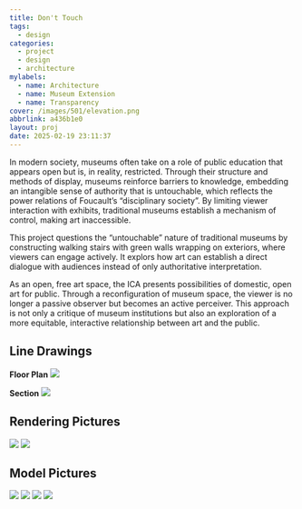 ```yaml
---
title: Don't Touch
tags:
  - design
categories:
  - project
  - design
  - architecture
mylabels:
  - name: Architecture
  - name: Museum Extension
  - name: Transparency
cover: /images/501/elevation.png
abbrlink: a436b1e0
layout: proj
date: 2025-02-19 23:11:37
---
```


In modern society, museums often take on a role of public education that appears open but is, in reality, restricted. Through their structure and methods of display, museums reinforce barriers to knowledge, embedding an intangible sense of authority that is untouchable, which reflects the power relations of Foucault’s “disciplinary society”. By limiting viewer interaction with exhibits, traditional museums establish a mechanism of control, making art inaccessible.

This project questions the “untouchable” nature of traditional museums by constructing walking stairs with green walls wrapping on exteriors, where viewers can engage actively. It explors how art can establish a direct dialogue with audiences instead of only authoritative interpretation.

As an open, free art space, the ICA presents possibilities of domestic, open art for public. Through a reconfiguration of museum space, the viewer is no longer a passive observer but becomes an active perceiver. This approach is not only a critique of museum institutions but also an exploration of a more equitable, interactive relationship between art and the public.

## Line Drawings

**Floor Plan**
![](/images/501/floor-plan.png)

**Section**
![](/images/501/section.png)

## Rendering Pictures
![](/images/501/New_exterior.png)
![](/images/501/New_interior.png)

## Model Pictures
![](/images/501/model.png)
![](/images/501/model01.png)
![](/images/501/model03.JPG)
![](/images/501/model04.JPG)

